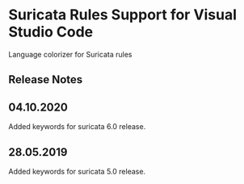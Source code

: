 # Suricata Rules Support for Visual Studio Code

Language colorizer for Suricata rules

## Release Notes

## 04.10.2020
Added keywords for suricata 6.0 release.

## 28.05.2019
Added keywords for suricata 5.0 release.